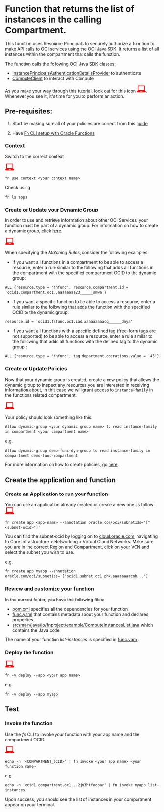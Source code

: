 # Function that returns the list of instances in the calling Compartment.

This function uses Resource Principals to securely authorize a function to make
API calls to OCI services using the [OCI Java SDK](https://docs.cloud.oracle.com/iaas/tools/java/latest/).
It returns a list of all instances within the compartment that calls the function.

The function calls the following OCI Java SDK classes:
* [InstancePrincipalsAuthenticationDetailsProvider](https://docs.cloud.oracle.com/iaas/tools/java/latest/com/oracle/bmc/auth/InstancePrincipalsAuthenticationDetailsProvider.html) to authenticate
* [ComputeClient](https://docs.cloud.oracle.com/iaas/tools/java/latest/com/oracle/bmc/core/ComputeClient.html) to interact with Compute

As you make your way through this tutorial, look out for this icon ![user input icon](../images/userinput.png).
Whenever you see it, it's time for you to perform an action.


Pre-requisites:
---------------
  1. Start by making sure all of your policies are correct from this [guide](https://docs.cloud.oracle.com/iaas/Content/Functions/Tasks/functionscreatingpolicies.htm?tocpath=Services%7CFunctions%7CPreparing%20for%20Oracle%20Functions%7CConfiguring%20Your%20Tenancy%20for%20Function%20Development%7C_____4)

  2. Have [Fn CLI setup with Oracle Functions](https://docs.cloud.oracle.com/iaas/Content/Functions/Tasks/functionsconfiguringclient.htm?tocpath=Services%7CFunctions%7CPreparing%20for%20Oracle%20Functions%7CConfiguring%20Your%20Client%20Environment%20for%20Function%20Development%7C_____0)

### Context
Switch to the correct context

  ![user input icon](../images/userinput.png)
  ```
  fn use context <your context name>
  ```
  Check using
  ```
  fn ls apps
  ```

### Create or Update your Dynamic Group
  In order to use and retrieve information about other OCI Services, your function
  must be part of a dynamic group. For information on how to create a dynamic group,
  click [here](https://docs.cloud.oracle.com/iaas/Content/Identity/Tasks/managingdynamicgroups.htm#To).

  ![user input icon](../images/userinput.png)

  When specifying the *Matching Rules*, consider the following examples:
  * If you want all functions in a compartment to be able to access a resource,
  enter a rule similar to the following that adds all functions in the compartment
  with the specified compartment OCID to the dynamic group:
  ```
  ALL {resource.type = 'fnfunc', resource.compartment.id = 'ocid1.compartment.oc1..aaaaaaaa23______smwa'}
  ```
  * If you want a specific function to be able to access a resource, enter a rule
  similar to the following that adds the function with the specified OCID to the
  dynamic group:
  ```
  resource.id = 'ocid1.fnfunc.oc1.iad.aaaaaaaaacq______dnya'
  ```
  * If you want all functions with a specific defined tag (free-form tags are
  not supported) to be able to access a resource, enter a rule similar to the
  following that adds all functions with the defined tag to the dynamic group :
  ```
  ALL {resource.type = 'fnfunc', tag.department.operations.value = '45'}
  ```

### Create or Update Policies
  Now that your dynamic group is created, create a new policy that allows the
  dynamic group to inspect any resources you are interested in receiving
  information about, in this case we will grant access to `instance-family` in
  the functions related compartment.

  ![user input icon](../images/userinput.png)

  Your policy should look something like this:
  ```
  Allow dynamic-group <your dynamic group name> to read instance-family in compartment <your compartment name>
  ```
  e.g.
  ```
  Allow dynamic-group demo-func-dyn-group to read instance-family in compartment demo-func-compartment
  ```

  For more information on how to create policies, go [here](https://docs.cloud.oracle.com/iaas/Content/Identity/Concepts/policysyntax.htm).


Create the application and function
-----------------------------------
### Create an Application to run your function
  You can use an application already created or create a new one as follow:
  ![user input icon](../images/userinput.png)
  ```
  fn create app <app-name> --annotation oracle.com/oci/subnetIds='["<subnet-ocid>"]'
  ```
  You can find the subnet-ocid by logging on to [cloud.oracle.com](https://cloud.oracle.com/en_US/sign-in),
  navigating to Core Infrastructure > Networking > Virtual Cloud Networks. Make
  sure you are in the correct Region and Compartment, click on your VCN and
  select the subnet you wish to use.

  e.g.
  ```
  fn create app myapp --annotation oracle.com/oci/subnetIds='["ocid1.subnet.oc1.phx.aaaaaaaacnh..."]'
  ```

### Review and customize your function
In the current folder, you have the following files:
- [pom.xml](./pom.xml) specifies all the dependencies for your function
- [func.yaml](./func.yaml) that contains metadata about your function and declares properties
- [src/main/java/io/fnproject/example/ComputeInstancesList.java](./src/main/java/io/fnproject/example/ComputeInstancesList.java) which contains the Java code

The name of your function *list-instances* is specified in [func.yaml](./func.yaml).

### Deploy the function
  ![user input icon](../images/userinput.png)
  ```
  fn -v deploy --app <your app name>
  ```
  e.g.
  ```
  fn -v deploy --app myapp
  ```

Test
----
### Invoke the function
Use the *fn* CLI to invoke your function with your app name and the compartment OCID:

  ![user input icon](../images/userinput.png)
  ```
  echo -n '<COMPARTMENT_OCID>' | fn invoke <your app name> <your function name>
  ```
  e.g.
  ```
  echo -n 'ocid1.compartment.oc1...2jn3htfoobar' | fn invoke myapp list-instances
  ```
Upon success, you should see the list of instances in your compartment appear on your terminal.
